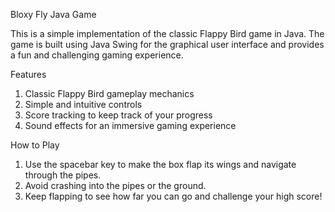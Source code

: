 Bloxy Fly Java Game

This is a simple implementation of the classic Flappy Bird game in Java. The game is built using Java Swing for the graphical user interface and provides a fun and challenging gaming experience.

Features
1) Classic Flappy Bird gameplay mechanics
2) Simple and intuitive controls
3) Score tracking to keep track of your progress
4) Sound effects for an immersive gaming experience

How to Play
1) Use the spacebar key to make the box flap its wings and navigate through the pipes.
2) Avoid crashing into the pipes or the ground.
3) Keep flapping to see how far you can go and challenge your high score!
